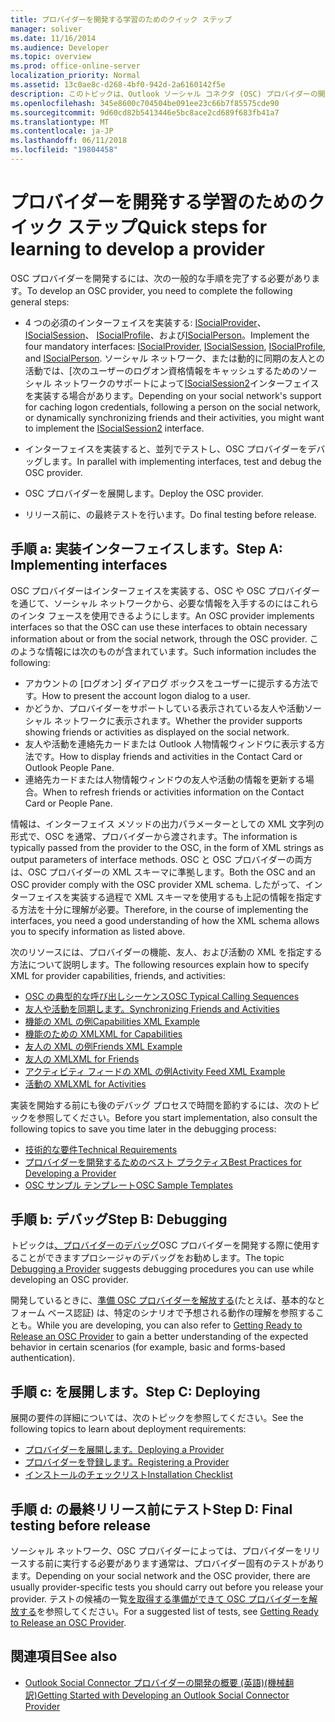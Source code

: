 ```yaml
---
title: プロバイダーを開発する学習のためのクイック ステップ
manager: soliver
ms.date: 11/16/2014
ms.audience: Developer
ms.topic: overview
ms.prod: office-online-server
localization_priority: Normal
ms.assetid: 13c0ae8c-d268-4bf0-942d-2a6160142f5e
description: このトピックは、Outlook ソーシャル コネクタ (OSC) プロバイダーの開発について学習するのにはいくつかの手順をお勧めします。
ms.openlocfilehash: 345e8600c704504be091ee23c66b7f85575cde90
ms.sourcegitcommit: 9d60cd82b5413446e5bc8ace2cd689f683fb41a7
ms.translationtype: MT
ms.contentlocale: ja-JP
ms.lasthandoff: 06/11/2018
ms.locfileid: "19804458"
---
```

# <a name="quick-steps-for-learning-to-develop-a-provider"></a><span data-ttu-id="eb222-103">プロバイダーを開発する学習のためのクイック ステップ</span><span class="sxs-lookup"><span data-stu-id="eb222-103">Quick steps for learning to develop a provider</span></span>

<span data-ttu-id="eb222-104">OSC プロバイダーを開発するには、次の一般的な手順を完了する必要があります。</span><span class="sxs-lookup"><span data-stu-id="eb222-104">To develop an OSC provider, you need to complete the following general steps:</span></span>
  
- <span data-ttu-id="eb222-105">4 つの必須のインターフェイスを実装する: [ISocialProvider](isocialprovideriunknown.md)、 [ISocialSession](isocialsessioniunknown.md)、 [ISocialProfile](isocialprofileisocialperson.md)、および[ISocialPerson](isocialpersoniunknown.md)。</span><span class="sxs-lookup"><span data-stu-id="eb222-105">Implement the four mandatory interfaces: [ISocialProvider](isocialprovideriunknown.md), [ISocialSession](isocialsessioniunknown.md), [ISocialProfile](isocialprofileisocialperson.md), and [ISocialPerson](isocialpersoniunknown.md).</span></span> <span data-ttu-id="eb222-106">ソーシャル ネットワーク、または動的に同期の友人との活動では、[次のユーザーのログオン資格情報をキャッシュするためのソーシャル ネットワークのサポートによって[ISocialSession2](isocialsession2iunknown.md)インターフェイスを実装する場合があります。</span><span class="sxs-lookup"><span data-stu-id="eb222-106">Depending on your social network's support for caching logon credentials, following a person on the social network, or dynamically synchronizing friends and their activities, you might want to implement the [ISocialSession2](isocialsession2iunknown.md) interface.</span></span> 
    
- <span data-ttu-id="eb222-107">インターフェイスを実装すると、並列でテストし、OSC プロバイダーをデバッグします。</span><span class="sxs-lookup"><span data-stu-id="eb222-107">In parallel with implementing interfaces, test and debug the OSC provider.</span></span> 

- <span data-ttu-id="eb222-108">OSC プロバイダーを展開します。</span><span class="sxs-lookup"><span data-stu-id="eb222-108">Deploy the OSC provider.</span></span>  

- <span data-ttu-id="eb222-109">リリース前に、の最終テストを行います。</span><span class="sxs-lookup"><span data-stu-id="eb222-109">Do final testing before release.</span></span>
    
## <a name="step-a-implementing-interfaces"></a><span data-ttu-id="eb222-110">手順 a: 実装インターフェイスします。</span><span class="sxs-lookup"><span data-stu-id="eb222-110">Step A: Implementing interfaces</span></span>

<span data-ttu-id="eb222-111">OSC プロバイダーはインターフェイスを実装する、OSC や OSC プロバイダーを通じて、ソーシャル ネットワークから、必要な情報を入手するのにはこれらのインタ フェースを使用できるようにします。</span><span class="sxs-lookup"><span data-stu-id="eb222-111">An OSC provider implements interfaces so that the OSC can use these interfaces to obtain necessary information about or from the social network, through the OSC provider.</span></span> <span data-ttu-id="eb222-112">このような情報には次のものが含まれています。</span><span class="sxs-lookup"><span data-stu-id="eb222-112">Such information includes the following:</span></span>
  
- <span data-ttu-id="eb222-113">アカウントの [ログオン] ダイアログ ボックスをユーザーに提示する方法です。</span><span class="sxs-lookup"><span data-stu-id="eb222-113">How to present the account logon dialog to a user.</span></span>    
- <span data-ttu-id="eb222-114">かどうか、プロバイダーをサポートしている表示されている友人や活動ソーシャル ネットワークに表示されます。</span><span class="sxs-lookup"><span data-stu-id="eb222-114">Whether the provider supports showing friends or activities as displayed on the social network.</span></span>    
- <span data-ttu-id="eb222-115">友人や活動を連絡先カードまたは Outlook 人物情報ウィンドウに表示する方法です。</span><span class="sxs-lookup"><span data-stu-id="eb222-115">How to display friends and activities in the Contact Card or Outlook People Pane.</span></span>     
- <span data-ttu-id="eb222-116">連絡先カードまたは人物情報ウィンドウの友人や活動の情報を更新する場合。</span><span class="sxs-lookup"><span data-stu-id="eb222-116">When to refresh friends or activities information on the Contact Card or People Pane.</span></span>
    
<span data-ttu-id="eb222-117">情報は、インターフェイス メソッドの出力パラメーターとしての XML 文字列の形式で、OSC を通常、プロバイダーから渡されます。</span><span class="sxs-lookup"><span data-stu-id="eb222-117">The information is typically passed from the provider to the OSC, in the form of XML strings as output parameters of interface methods.</span></span> <span data-ttu-id="eb222-118">OSC と OSC プロバイダーの両方は、OSC プロバイダーの XML スキーマに準拠します。</span><span class="sxs-lookup"><span data-stu-id="eb222-118">Both the OSC and an OSC provider comply with the OSC provider XML schema.</span></span> <span data-ttu-id="eb222-119">したがって、インターフェイスを実装する過程で XML スキーマを使用するも上記の情報を指定する方法を十分に理解が必要。</span><span class="sxs-lookup"><span data-stu-id="eb222-119">Therefore, in the course of implementing the interfaces, you need a good understanding of how the XML schema allows you to specify information as listed above.</span></span> 

<span data-ttu-id="eb222-120">次のリソースには、プロバイダーの機能、友人、および活動の XML を指定する方法について説明します。</span><span class="sxs-lookup"><span data-stu-id="eb222-120">The following resources explain how to specify XML for provider capabilities, friends, and activities:</span></span>
  
- [<span data-ttu-id="eb222-121">OSC の典型的な呼び出しシーケンス</span><span class="sxs-lookup"><span data-stu-id="eb222-121">OSC Typical Calling Sequences</span></span>](osc-typical-calling-sequences.md)    
- [<span data-ttu-id="eb222-122">友人や活動を同期します。</span><span class="sxs-lookup"><span data-stu-id="eb222-122">Synchronizing Friends and Activities</span></span>](synchronizing-friends-and-activities.md)    
- [<span data-ttu-id="eb222-123">機能の XML の例</span><span class="sxs-lookup"><span data-stu-id="eb222-123">Capabilities XML Example</span></span>](capabilities-xml-example.md)   
- [<span data-ttu-id="eb222-124">機能のための XML</span><span class="sxs-lookup"><span data-stu-id="eb222-124">XML for Capabilities</span></span>](xml-for-capabilities.md)    
- [<span data-ttu-id="eb222-125">友人の XML の例</span><span class="sxs-lookup"><span data-stu-id="eb222-125">Friends XML Example</span></span>](friends-xml-example.md)    
- [<span data-ttu-id="eb222-126">友人の XML</span><span class="sxs-lookup"><span data-stu-id="eb222-126">XML for Friends</span></span>](xml-for-friends.md)   
- [<span data-ttu-id="eb222-127">アクティビティ フィードの XML の例</span><span class="sxs-lookup"><span data-stu-id="eb222-127">Activity Feed XML Example</span></span>](activity-feed-xml-example.md)   
- [<span data-ttu-id="eb222-128">活動の XML</span><span class="sxs-lookup"><span data-stu-id="eb222-128">XML for Activities</span></span>](xml-for-activities.md)
    
<span data-ttu-id="eb222-129">実装を開始する前にも後のデバッグ プロセスで時間を節約するには、次のトピックを参照してください。</span><span class="sxs-lookup"><span data-stu-id="eb222-129">Before you start implementation, also consult the following topics to save you time later in the debugging process:</span></span>
  
- [<span data-ttu-id="eb222-130">技術的な要件</span><span class="sxs-lookup"><span data-stu-id="eb222-130">Technical Requirements</span></span>](technical-requirements.md)    
- [<span data-ttu-id="eb222-131">プロバイダーを開発するためのベスト プラクティス</span><span class="sxs-lookup"><span data-stu-id="eb222-131">Best Practices for Developing a Provider</span></span>](best-practices-for-developing-a-provider.md)    
- [<span data-ttu-id="eb222-132">OSC サンプル テンプレート</span><span class="sxs-lookup"><span data-stu-id="eb222-132">OSC Sample Templates</span></span>](osc-sample-templates.md)
    
## <a name="step-b-debugging"></a><span data-ttu-id="eb222-133">手順 b: デバッグ</span><span class="sxs-lookup"><span data-stu-id="eb222-133">Step B: Debugging</span></span>

<span data-ttu-id="eb222-134">トピックは[、プロバイダーのデバッグ](debugging-a-provider.md)OSC プロバイダーを開発する際に使用することができますプロシージャのデバッグをお勧めします。</span><span class="sxs-lookup"><span data-stu-id="eb222-134">The topic [Debugging a Provider](debugging-a-provider.md) suggests debugging procedures you can use while developing an OSC provider.</span></span> 
  
<span data-ttu-id="eb222-135">開発しているときに、[準備 OSC プロバイダーを解放する](getting-ready-to-release-an-osc-provider.md)(たとえば、基本的なとフォーム ベース認証) は、特定のシナリオで予想される動作の理解を参照することも。</span><span class="sxs-lookup"><span data-stu-id="eb222-135">While you are developing, you can also refer to [Getting Ready to Release an OSC Provider](getting-ready-to-release-an-osc-provider.md) to gain a better understanding of the expected behavior in certain scenarios (for example, basic and forms-based authentication).</span></span> 
  
## <a name="step-c-deploying"></a><span data-ttu-id="eb222-136">手順 c: を展開します。</span><span class="sxs-lookup"><span data-stu-id="eb222-136">Step C: Deploying</span></span>

<span data-ttu-id="eb222-137">展開の要件の詳細については、次のトピックを参照してください。</span><span class="sxs-lookup"><span data-stu-id="eb222-137">See the following topics to learn about deployment requirements:</span></span>
  
- [<span data-ttu-id="eb222-138">プロバイダーを展開します。</span><span class="sxs-lookup"><span data-stu-id="eb222-138">Deploying a Provider</span></span>](deploying-a-provider.md)    
- [<span data-ttu-id="eb222-139">プロバイダーを登録します。</span><span class="sxs-lookup"><span data-stu-id="eb222-139">Registering a Provider</span></span>](registering-a-provider.md)   
- [<span data-ttu-id="eb222-140">インストールのチェックリスト</span><span class="sxs-lookup"><span data-stu-id="eb222-140">Installation Checklist</span></span>](installation-checklist.md)
    
## <a name="step-d-final-testing-before-release"></a><span data-ttu-id="eb222-141">手順 d: の最終リリース前にテスト</span><span class="sxs-lookup"><span data-stu-id="eb222-141">Step D: Final testing before release</span></span>

<span data-ttu-id="eb222-142">ソーシャル ネットワーク、OSC プロバイダーによっては、プロバイダーをリリースする前に実行する必要があります通常は、プロバイダー固有のテストがあります。</span><span class="sxs-lookup"><span data-stu-id="eb222-142">Depending on your social network and the OSC provider, there are usually provider-specific tests you should carry out before you release your provider.</span></span> <span data-ttu-id="eb222-143">テストの候補の一覧[を取得する準備ができて OSC プロバイダーを解放する](getting-ready-to-release-an-osc-provider.md)を参照してください。</span><span class="sxs-lookup"><span data-stu-id="eb222-143">For a suggested list of tests, see [Getting Ready to Release an OSC Provider](getting-ready-to-release-an-osc-provider.md).</span></span>
  
## <a name="see-also"></a><span data-ttu-id="eb222-144">関連項目</span><span class="sxs-lookup"><span data-stu-id="eb222-144">See also</span></span>

- [<span data-ttu-id="eb222-145">Outlook Social Connector プロバイダーの開発の概要 (英語)(機械翻訳)</span><span class="sxs-lookup"><span data-stu-id="eb222-145">Getting Started with Developing an Outlook Social Connector Provider</span></span>](getting-started-with-developing-an-outlook-social-connector-provider.md)

